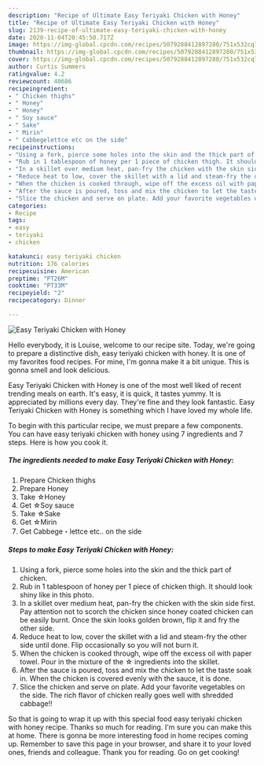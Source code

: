 ```yaml
---
description: "Recipe of Ultimate Easy Teriyaki Chicken with Honey"
title: "Recipe of Ultimate Easy Teriyaki Chicken with Honey"
slug: 2139-recipe-of-ultimate-easy-teriyaki-chicken-with-honey
date: 2020-11-04T20:45:50.717Z
image: https://img-global.cpcdn.com/recipes/5079288412897280/751x532cq70/easy-teriyaki-chicken-with-honey-recipe-main-photo.jpg
thumbnail: https://img-global.cpcdn.com/recipes/5079288412897280/751x532cq70/easy-teriyaki-chicken-with-honey-recipe-main-photo.jpg
cover: https://img-global.cpcdn.com/recipes/5079288412897280/751x532cq70/easy-teriyaki-chicken-with-honey-recipe-main-photo.jpg
author: Curtis Summers
ratingvalue: 4.2
reviewcount: 40686
recipeingredient:
- " Chicken thighs"
- " Honey"
- " Honey"
- " Soy sauce"
- " Sake"
- " Mirin"
- " Cabbegelettce etc on the side"
recipeinstructions:
- "Using a fork, pierce some holes into the skin and the thick part of chicken."
- "Rub in 1 tablespoon of honey per 1 piece of chicken thigh. It should look shiny like in this photo."
- "In a skillet over medium heat, pan-fry the chicken with the skin side first.  Pay attention not to scorch the chicken since honey coated chicken can be easily burnt. Once the skin looks golden brown, flip it and fry the other side."
- "Reduce heat to low, cover the skillet with a lid and steam-fry the other side until done. Flip occasionally so you will not burn it."
- "When the chicken is cooked through, wipe off the excess oil with paper towel. Pour in the mixture of the ☆ ingredients into the skillet."
- "After the sauce is poured, toss and mix the chicken to let the taste soak in. When the chicken is covered evenly with the sauce, it is done."
- "Slice the chicken and serve on plate. Add your favorite vegetables on the side. The rich flavor of chicken really goes well with shredded cabbage!!"
categories:
- Recipe
tags:
- easy
- teriyaki
- chicken

katakunci: easy teriyaki chicken 
nutrition: 176 calories
recipecuisine: American
preptime: "PT26M"
cooktime: "PT33M"
recipeyield: "2"
recipecategory: Dinner

---
```



![Easy Teriyaki Chicken with Honey](https://img-global.cpcdn.com/recipes/5079288412897280/751x532cq70/easy-teriyaki-chicken-with-honey-recipe-main-photo.jpg)

Hello everybody, it is Louise, welcome to our recipe site. Today, we're going to prepare a distinctive dish, easy teriyaki chicken with honey. It is one of my favorites food recipes. For mine, I'm gonna make it a bit unique. This is gonna smell and look delicious.

Easy Teriyaki Chicken with Honey is one of the most well liked of recent trending meals on earth. It's easy, it is quick, it tastes yummy. It is appreciated by millions every day. They're fine and they look fantastic. Easy Teriyaki Chicken with Honey is something which I have loved my whole life.




To begin with this particular recipe, we must prepare a few components. You can have easy teriyaki chicken with honey using 7 ingredients and 7 steps. Here is how you cook it.

<!--inarticleads1-->

##### The ingredients needed to make Easy Teriyaki Chicken with Honey:

1. Prepare  Chicken thighs
1. Prepare  Honey
1. Take  ☆Honey
1. Get  ☆Soy sauce
1. Take  ☆Sake
1. Get  ☆Mirin
1. Get  Cabbege・lettce etc.. on the side




<!--inarticleads2-->

##### Steps to make Easy Teriyaki Chicken with Honey:

1. Using a fork, pierce some holes into the skin and the thick part of chicken.
1. Rub in 1 tablespoon of honey per 1 piece of chicken thigh. It should look shiny like in this photo.
1. In a skillet over medium heat, pan-fry the chicken with the skin side first.  Pay attention not to scorch the chicken since honey coated chicken can be easily burnt. Once the skin looks golden brown, flip it and fry the other side.
1. Reduce heat to low, cover the skillet with a lid and steam-fry the other side until done. Flip occasionally so you will not burn it.
1. When the chicken is cooked through, wipe off the excess oil with paper towel. Pour in the mixture of the ☆ ingredients into the skillet.
1. After the sauce is poured, toss and mix the chicken to let the taste soak in. When the chicken is covered evenly with the sauce, it is done.
1. Slice the chicken and serve on plate. Add your favorite vegetables on the side. The rich flavor of chicken really goes well with shredded cabbage!!




So that is going to wrap it up with this special food easy teriyaki chicken with honey recipe. Thanks so much for reading. I'm sure you can make this at home. There is gonna be more interesting food in home recipes coming up. Remember to save this page in your browser, and share it to your loved ones, friends and colleague. Thank you for reading. Go on get cooking!
